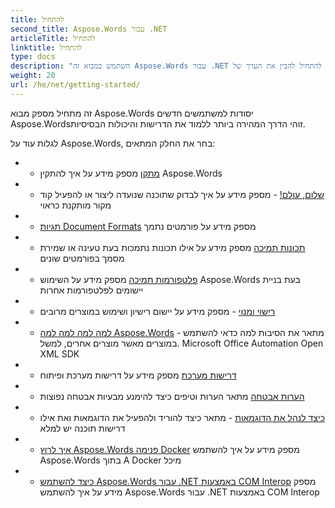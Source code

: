 ```yaml
---
title: להתחיל
second_title: Aspose.Words עבור .NET
articleTitle: להתחיל
linktitle: להתחיל
type: docs
description: "השתמש במבוא זה Aspose.Words עבור .NET יסודות להתחיל להבין את הערך של Aspose.Words לעסק שלך."
weight: 20
url: /he/net/getting-started/
---
```


זה מתחיל מספק מבוא Aspose.Words יסודות למשתמשים חדשים Aspose.Wordsזוהי הדרך המהירה ביותר ללמוד את הדרישות והיכולות הבסיסיות.

לגלות עוד על Aspose.Words, בחר את החלק המתאים:

- - [מתקן](/words/he/net/installation/) מספק מידע על איך להתקין Aspose.Words
- - [שלום, עולם!](/words/he/net/hello-world/) - מספק מידע על איך לבדוק שתוכנה שנועדה ליצור או להפעיל קוד מקור מותקנת כראוי
- - [תגיות Document Formats](/words/he/net/supported-document-formats/) מספק מידע על פורמטים נתמך
- - [תכונות תמיכה](/words/he/net/features/) מספק מידע על אילו תכונות נתמכות בעת טעינה או שמירת מסמך בפורמטים שונים
- - [פלטפורמות תמיכה](/words/net/platforms-and-interoperability/) מספק מידע על השימוש Aspose.Words בעת בניית יישומים לפלטפורמות אחרות
- - [רישוי ומנוי](/words/he/net/licensing/) - מספק מידע על יישום רישיון ושימוש במוצרים מרובים
- - [למה למה למה למה Aspose.Words](/words/net/aspose-words-or-other-solutions/) - מתאר את הסיבות למה כדאי להשתמש במוצרים מאשר מוצרים אחרים, למשל. Microsoft Office Automation Open XML SDK
- - [דרישות מערכת](/words/he/net/system-requirements/) מספק מידע על דרישות מערכת ופיתוח
- - [הערות אבטחה](/words/he/net/security/) מתאר הערות וטיפים כיצד להימנע מבעיות אבטחה נפוצות
- - [כיצד לנהל את הדוגמאות](/words/he/net/how-to-run-the-examples/) - מתאר כיצד להוריד ולהפעיל את הדוגמאות ואת אילו דרישות תוכנה יש למלא
- - [איך לרוץ Aspose.Words פנימה Docker](/words/he/net/how-to-run-aspose-words-in-docker/) מספק מידע על איך להשתמש Aspose.Words בתוך A Docker מיכל
- - [כיצד להשתמש Aspose.Words עבור .NET באמצעות COM Interop](/words/he/net/how-to-use-aspose-words-via-com-interop/) מספק מידע על איך להשתמש Aspose.Words עבור .NET באמצעות COM Interop

